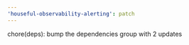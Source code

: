 ```yaml
---
'houseful-observability-alerting': patch
---
```


chore(deps): bump the dependencies group with 2 updates

